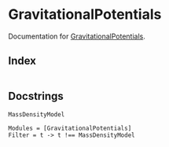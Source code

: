 
# GravitationalPotentials

Documentation for [GravitationalPotentials](https://github.com/abhro/GravitationalPotentials.jl).

## Index

```@index
```

## Docstrings

```@docs
MassDensityModel
```

```@autodocs
Modules = [GravitationalPotentials]
Filter = t -> t !== MassDensityModel
```